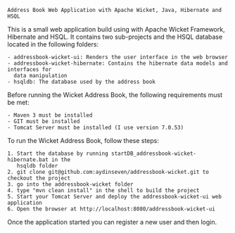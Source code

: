     Address Book Web Application with Apache Wicket, Java, Hibernate and HSQL

This is a small web application build using with Apache Wicket Framework, Hibernate and HSQL. It contains two sub-projects and the HSQL database located in the following folders:

    - addressbook-wicket-ui: Renders the user interface in the web browser
    - addressbook-wicket-hibernate: Contains the hibernate data models and interfaces for 
      data manipulation
    - hsqldb: The database used by the address book

Before running the Wicket Address Book, the following requirements must be met:

    - Maven 3 must be installed
    - GIT must be installed
    - Tomcat Server must be installed (I use version 7.0.53)
    

To run the Wicket Address Book, follow these steps:

    1. Start the database by running startDB_addressbook-wicket-hibernate.bat in the 
       hsqldb folder
    2. git clone git@github.com:aydinseven/addressbook-wicket.git to checkout the project
    3. go into the addressbook-wicket folder
    4. type "mvn clean install" in the shell to build the project 
    5. Start your Tomcat Server and deploy the addressbook-wicket-ui web application
    6. Open the browser at http://localhost:8080/addressbook-wicket-ui
    
Once the application started you can register a new user and then login.

